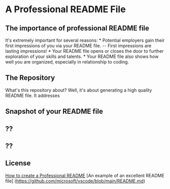# A Professional README File

## The importance of professional README file
It's extremely important for several reasons:
     * Potential employers gain their first impressions of you via your README file.
          -- First impressions are lasting impressions!
     * Your README file opens or closes the door to further exploration of your skills and talents.
     * Your README file also shows how well you are organized, especially in relationship to coding.

## The Repository
What's this repository about? Well, it's about generating a high quality README file. It addresses

## Snapshot of your README file


## ??


## ??


## License
[How to create a Professional README](https://coding-boot-camp.github.io/full-stack/github/professional-readme-guide)
[An example of an excellent README file] (https://github.com/microsoft/vscode/blob/main/README.md)